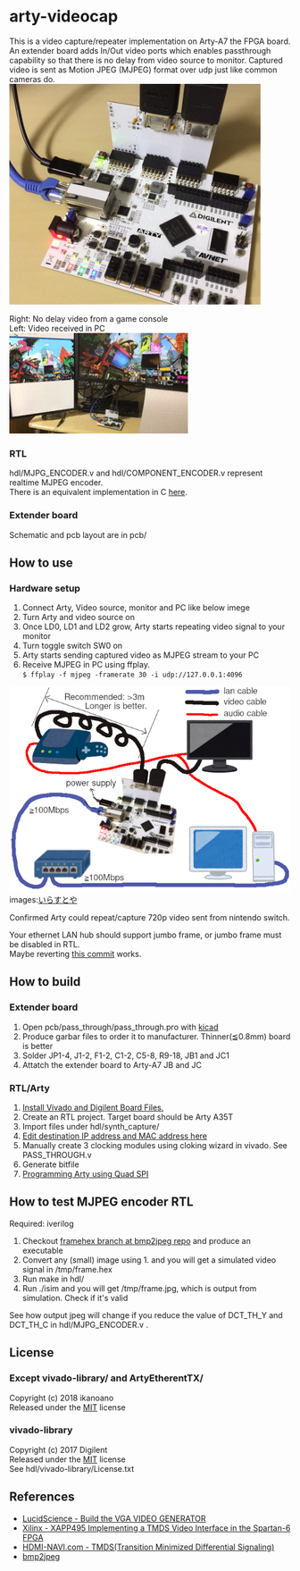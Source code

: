 # arty-videocap
This is a video capture/repeater implementation on Arty-A7 the FPGA board.  
An extender board adds In/Out video ports which enables passthrough capability so that there is no delay from video source to monitor.
Captured video is sent as Motion JPEG (MJPEG) format over udp just like common cameras do.  
![board](imgs/a.jpg)

Right: No delay video from a game console  
Left: Video received in PC  
![capturing](imgs/b.gif)

### RTL
hdl/MJPG_ENCODER.v and hdl/COMPONENT_ENCODER.v represent realtime MJPEG encoder.  
There is an equivalent implementation in C [here](https://github.com/ikanoano/bmp2jpeg).

### Extender board
Schematic and pcb layout are in pcb/

## How to use
### Hardware setup
1. Connect Arty, Video source, monitor and PC like below imege
2. Turn Arty and video source on
3. Once LD0, LD1 and LD2 grow, Arty starts repeating video signal to your monitor
4. Turn toggle switch SW0 on
5. Arty starts sending captured video as MJPEG stream to your PC
6. Receive MJPEG in PC using ffplay.  
`$ ffplay -f mjpeg -framerate 30 -i udp://127.0.0.1:4096`

![network](imgs/c.png)
images:[いらすとや](https://www.irasutoya.com/)

Confirmed Arty could repeat/capture 720p video sent from nintendo switch.

Your ethernet LAN hub should support jumbo frame, or jumbo frame must be disabled in RTL.  
Maybe reverting [this commit](https://github.com/ikanoano/ArtyEtherentTX/commit/a2c306d0d0775d83d8b783aa43c7d5825ad52278) works.

## How to build
### Extender board
1. Open pcb/pass_through/pass_through.pro with [kicad](http://kicad-pcb.org/)
2. Produce garbar files to order it to manufacturer. Thinner(≦0.8mm) board is better
3. Solder JP1-4, J1-2, F1-2, C1-2, C5-8, R9-18, JB1 and JC1
4. Attatch the extender board to Arty-A7 JB and JC

### RTL/Arty
1. [Install Vivado and Digilent Board Files.](https://reference.digilentinc.com/vivado/installing-vivado/start)
2. Create an RTL project. Target board should be Arty A35T
3. Import files under hdl/synth_capture/
4. [Edit destination IP address and MAC address here](https://github.com/ikanoano/ArtyEtherentTX/blob/4adc945a84c8c2099e27458f0dac0a361e1121d6/hdl/ethernet_test.vhd#L125)
5. Manually create 3 clocking modules using cloking wizard in vivado. See PASS_THROUGH.v
6. Generate bitfile
7. [Programming Arty using Quad SPI](https://reference.digilentinc.com/learn/programmable-logic/tutorials/arty-programming-guide/start?redirect=1#programming_the_arty_using_quad_spi)

## How to test MJPEG encoder RTL
Required: iverilog
1. Checkout [framehex branch at bmp2jpeg repo](https://github.com/ikanoano/bmp2jpeg/tree/output_framehex) and produce an executable
2. Convert any (small) image using 1. and you will get a simulated video signal in /tmp/frame.hex
3. Run make in hdl/
3. Run ./isim and you will get /tmp/frame.jpg, which is output from simulation. Check if it's valid

See how output jpeg will change if you reduce the value of DCT_TH_Y and DCT_TH_C in hdl/MJPG_ENCODER.v .

## License
### Except vivado-library/ and ArtyEtherentTX/
Copyright (c) 2018 ikanoano  
Released under the [MIT](https://opensource.org/licenses/mit-license.php) license

### vivado-library
Copyright (c) 2017 Digilent  
Released under the [MIT](https://opensource.org/licenses/mit-license.php) license  
See hdl/vivado-library/License.txt

## References
* [LucidScience - Build the VGA VIDEO GENERATOR](http://www.lucidscience.com/pro-vga%20video%20generator-1.aspx)
* [Xilinx - XAPP495 Implementing a TMDS Video Interface in the Spartan-6 FPGA](https://www.xilinx.com/support/documentation/application_notes/xapp495_S6TMDS_Video_Interface.pdf)
* [HDMI-NAVI.com - TMDS(Transition Minimized Differential Signaling)](http://www.hdmi-navi.com/tmds/)
* [bmp2jpeg](https://github.com/ikanoano/bmp2jpeg)
